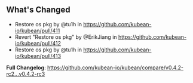## What's Changed
* Restore os pkg by @tu1h in https://github.com/kubean-io/kubean/pull/411
* Revert "Restore os pkg" by @ErikJiang in https://github.com/kubean-io/kubean/pull/412
* Restore os pkg by @tu1h in https://github.com/kubean-io/kubean/pull/413


**Full Changelog**: https://github.com/kubean-io/kubean/compare/v0.4.2-rc2...v0.4.2-rc3
